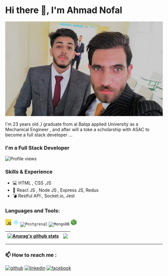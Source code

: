 # Hi there 👋, I'm Ahmad Nofal
![I'm a Full Stack Developer ](https://github.com/abu-nofal/abu-nofal/blob/main/ahmadC.jpg)


I'm 23 years old ,I graduate from al Balqa applied University as a Mechanical Engineer , and after will a toke a scholarship with ASAC to become a full stack developer  ...
### I'm a Full Stack Developer 
![Profile views](https://gpvc.arturio.dev/abu-nofal) 


### Skills & Experience 
- 💻 HTML , CSS ,JS
- 🥶 React JS , Node JS , Express JS, Redux 
- 💣 Restful API , Socket.io, Jest 


### Languages and Tools:  

<code><img height="20" src="https://raw.githubusercontent.com/github/explore/80688e429a7d4ef2fca1e82350fe8e3517d3494d/topics/javascript/javascript.png" alt="javascript"/></code>
<code><img height="20" src="https://raw.githubusercontent.com/github/explore/80688e429a7d4ef2fca1e82350fe8e3517d3494d/topics/react/react.png" alt="react"/></code>
<code><img height="20" src="https://upload.wikimedia.org/wikipedia/commons/thumb/2/29/Postgresql_elephant.svg/1200px-Postgresql_elephant.svg.png" alt="Postgresql"/></code>
<code><img height="20" src="https://dwglogo.com/wp-content/uploads/2017/12/MongoDB_logo_01.png" alt="MongoDB"/></code>
<code><img height="20" src="https://raw.githubusercontent.com/github/explore/80688e429a7d4ef2fca1e82350fe8e3517d3494d/topics/nodejs/nodejs.png" alt="nodejs"/></code>   


| <a href="https://github.com/abu-nofal/github-readme-stats"><img align="center" src="https://github-readme-stats.vercel.app/api?username=abu-nofal&show_icons=true&include_all_commits=true&theme=buefy&hide_border=true" alt="Anurag's github stats" /></a> | <a href="https://github.com/abu-nofal/github-readme-stats"><img align="center" src="https://github-readme-stats.vercel.app/api/top-langs/?username=abu-nofal&layout=compact&theme=buefy&hide_border=true" /></a> |
| ------------- | ------------- |

--- 
### 📫 How to reach me :
[<img src='https://www.kindpng.com/picc/m/255-2558173_github-logo-png-transparent-png.png' alt='github' height='40'>](https://github.com/https://github.com/abu-nofal)  [<img src='https://www.pngall.com/wp-content/uploads/2016/07/Linkedin-Download-PNG.png' alt='linkedin' height='40'>](https://www.linkedin.com/in/https://www.linkedin.com/in/ahmad-nofal-7036a419a//)  [<img src='https://lh3.googleusercontent.com/proxy/oEC_K3J-xkJMIJSQavuuA8OQmX5yLM9T3ad1-iK3Z_MVmFsvNj7g0CMcjMaMpAqb1Alh-7MCEyxqrpZ9eB4VLUhEgAJUpGxjmljeNRQMY8YokdWS9e4FQGm3RImFZLs46mkZh7Pwqn5H_MLK23ubo9G7B4678Mo2cVVmSHbm' alt='facebook' height='40'>](https://www.facebook.com/https://www.facebook.com/ahmed.nofal.7374)  


